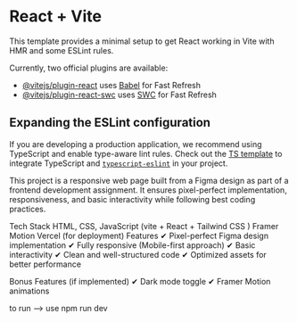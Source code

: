 # React + Vite

This template provides a minimal setup to get React working in Vite with HMR and some ESLint rules.

Currently, two official plugins are available:

- [@vitejs/plugin-react](https://github.com/vitejs/vite-plugin-react/blob/main/packages/plugin-react/README.md) uses [Babel](https://babeljs.io/) for Fast Refresh
- [@vitejs/plugin-react-swc](https://github.com/vitejs/vite-plugin-react-swc) uses [SWC](https://swc.rs/) for Fast Refresh

## Expanding the ESLint configuration

If you are developing a production application, we recommend using TypeScript and enable type-aware lint rules. Check out the [TS template](https://github.com/vitejs/vite/tree/main/packages/create-vite/template-react-ts) to integrate TypeScript and [`typescript-eslint`](https://typescript-eslint.io) in your project.






This project is a responsive web page built from a Figma design as part of a frontend development assignment. It ensures pixel-perfect implementation, responsiveness, and basic interactivity while following best coding practices.

Tech Stack
HTML, CSS, JavaScript (vite + React + Tailwind CSS )
Framer Motion 
Vercel (for deployment)
Features
✔ Pixel-perfect Figma design implementation
✔ Fully responsive (Mobile-first approach)
✔ Basic interactivity
✔ Clean and well-structured code
✔ Optimized assets for better performance

Bonus Features (if implemented)
✔ Dark mode toggle
✔ Framer Motion animations

to run --> use npm run dev
